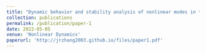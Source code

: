 ```yaml
---
title: "Dynamic behavior and stability analysis of nonlinear modes in the fourth-order generalized Ginzburg-Landau model with near PT-symmetric potentials"
collection: publications
permalink: /publication/paper-1
date: 2022-05-05
venue: 'Nonlinear Dynamics'
paperurl: 'http://jrzhang2003.github.io/files/paper1.pdf'
---
```

